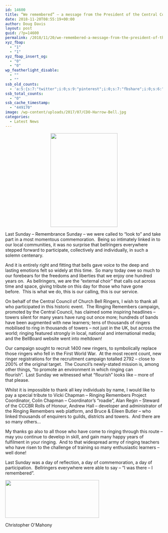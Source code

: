 ```yaml
---
id: 14600
title: “We remembered” – a message from the President of the Central Council of Church Bell Ringers
date: 2018-11-20T08:55:19+00:00
author: Doug Davis
layout: post
guid: /?p=14600
permalink: /2018/11/20/we-remembered-a-message-from-the-president-of-the-central-council-of-church-bell-ringers/
xyz_fbap:
  - "1"
  - "1"
xyz_fbap_insert_og:
  - "0"
  - "0"
wp_featherlight_disable:
  - ""
  - ""
ssb_old_counts:
  - 'a:5:{s:7:"twitter";i:0;s:9:"pinterest";i:0;s:7:"fbshare";i:0;s:6:"reddit";i:0;s:6:"tumblr";N;}'
ssb_total_counts:
  - "0"
ssb_cache_timestamp:
  - "449170"
image: /wp-content/uploads/2017/07/CDO-Harrow-Bell.jpg
categories:
  - Latest News
---
```

<p style="text-align: center;">
  <a href="https://cccbr.org.uk/wp-content/uploads/2017/07/CDO-Harrow-Bell.jpg"><img loading="lazy" class="alignnone size-medium wp-image-10851" src="https://cccbr.org.uk/wp-content/uploads/2017/07/CDO-Harrow-Bell-214x300.jpg" alt="" width="214" height="300" srcset="https://cccbr.org.uk/wp-content/uploads/2017/07/CDO-Harrow-Bell-214x300.jpg 214w, https://cccbr.org.uk/wp-content/uploads/2017/07/CDO-Harrow-Bell-768x1078.jpg 768w, https://cccbr.org.uk/wp-content/uploads/2017/07/CDO-Harrow-Bell-730x1024.jpg 730w, https://cccbr.org.uk/wp-content/uploads/2017/07/CDO-Harrow-Bell-300x421.jpg 300w, https://cccbr.org.uk/wp-content/uploads/2017/07/CDO-Harrow-Bell-600x842.jpg 600w, https://cccbr.org.uk/wp-content/uploads/2017/07/CDO-Harrow-Bell.jpg 1435w" sizes="(max-width: 214px) 100vw, 214px" /></a>
</p>

Last Sunday – Remembrance Sunday – we were called to “look to” and take part in a most momentous commemoration.  Being so intimately linked in to our local communities, it was no surprise that bellringers everywhere stepped forward to participate, collectively and individually, in such a solemn centenary.

And it is entirely right and fitting that bells gave voice to the deep and lasting emotions felt so widely at this time.  So many today owe so much to our forebears for the freedoms and liberties that we enjoy one hundred years on.  As bellringers, we are the “external choir” that calls out across time and space, giving tribute on this day for those who have gone before.  This is what we do, this is our calling, this is our service.

On behalf of the Central Council of Church Bell Ringers, I wish to thank all who participated in this historic event.  The Ringing Remembers campaign, promoted by the Central Council, has claimed some inspiring headlines – towers silent for many years have rung out once more; hundreds of bands have been augmented with new learners; tens of thousands of ringers mobilised to ring in thousands of towers – not just in the UK, but across the world; ringing featured strongly in local, national and international media; and the BellBoard website went into meltdown!

Our campaign sought to recruit 1400 new ringers, to symbolically replace those ringers who fell in the First World War.  At the most recent count, new ringer registrations for the recruitment campaign totalled 2792 – close to 200% of the original target.  The Council’s newly-stated mission is, among other things, “to promote an environment in which ringing can flourish”.  Last Sunday we witnessed what “flourish” looks like – more of that please.

Whilst it is impossible to thank all key individuals by name, I would like to pay a special tribute to Vicki Chapman – Ringing Remembers Project Coordinator, Colin Chapman – Coordinator’s “roadie”, Alan Regin – Steward of the CCCBR Rolls of Honour, Andrew Hall – developer and administrator of the Ringing Remembers web platform, and Bruce & Eileen Butler – who linked thousands of enquirers to guilds, districts and towers.  And there are so many others…

My thanks go also to all those who have come to ringing through this route – may you continue to develop in skill, and gain many happy years of fulfilment in your ringing.  And to that widespread army of ringing teachers who have risen to the challenge of training so many enthusiastic learners – well done!

Last Sunday was a day of reflection, a day of commemoration, a day of participation.  Bellringers everywhere were able to say – “I was there – I remembered”.

[<img loading="lazy" class="alignnone size-medium wp-image-10645" src="https://cccbr.org.uk/wp-content/uploads/2017/06/cdo_signature-300x121.jpg" alt="" width="300" height="121" srcset="https://cccbr.org.uk/wp-content/uploads/2017/06/cdo_signature-300x121.jpg 300w, https://cccbr.org.uk/wp-content/uploads/2017/06/cdo_signature-768x309.jpg 768w, https://cccbr.org.uk/wp-content/uploads/2017/06/cdo_signature-600x242.jpg 600w, https://cccbr.org.uk/wp-content/uploads/2017/06/cdo_signature.jpg 795w" sizes="(max-width: 300px) 100vw, 300px" />](https://cccbr.org.uk/wp-content/uploads/2017/06/cdo_signature.jpg)

Christopher O&apos;Mahony
